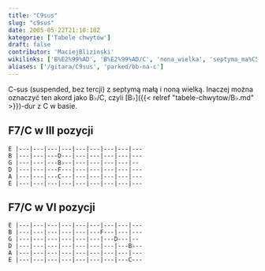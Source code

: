 ```yaml
---
title: "C9sus"
slug: "c9sus"
date: 2005-05-22T21:10:18Z
kategorie: ['Tabele chwytów']
draft: false
contributor: 'MaciejBlizinski'
wikilinks: ['B%E2%99%AD', 'B%E2%99%AD/C', 'nona_wielka', 'septyma_ma%C5%82a']
aliases: ['/gitara/C9sus', 'parked/bb-na-c']
---
```

C-sus (suspended, bez tercji) z septymą małą<!-- link nie odnosił się do niczego: 'C9sus' ('content/parked/tabele-chwytow/C9sus.md') links to 'septyma_mała' ('content/parked/tabele-chwytow/septyma_mała.md') and that does not exist -->
i noną wielką<!-- link nie odnosił się do niczego: 'C9sus' ('content/parked/tabele-chwytow/C9sus.md') links to 'nona_wielka' ('content/parked/tabele-chwytow/nona_wielka.md') and that does not exist -->. Inaczej można oznaczyć ten
akord jako B♭/C<!-- link nie odnosił się do niczego: 'C9sus' ('content/parked/tabele-chwytow/C9sus.md') links to 'B♭/C' ('content/parked/tabele-chwytow/B♭/C.md') and that does not exist -->, czyli [B♭]({{< relref "tabele-chwytow/B♭.md" >}})-dur z C w
basie.

## F7/C w III pozycji


```
E |---|---|---|---|---|---|---|---|---
B |---|---|---D---|---|---|---|---|---
G |---|---|---B♭--|---|---|---|---|--
D |---|---|---F---|---|---|---|---|---
A |---|---|---C---|---|---|---|---|---
E |---|---|---|---|---|---|---|---|---
```


## F7/C w VI pozycji


```
E |---|---|---|---|---|---|---|---|---
B |---|---|---|---|---|---F---|---|---
G |---|---|---|---|---|---|---D---|--
D |---|---|---|---|---|---|---|---B♭--
A |---|---|---|---|---|---|---|---|---
E |---|---|---|---|---|---|---|---C---
```


